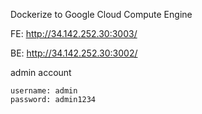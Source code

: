 Dockerize to Google Cloud Compute Engine

FE: http://34.142.252.30:3003/

BE: http://34.142.252.30:3002/

admin account
```
username: admin
password: admin1234
```
